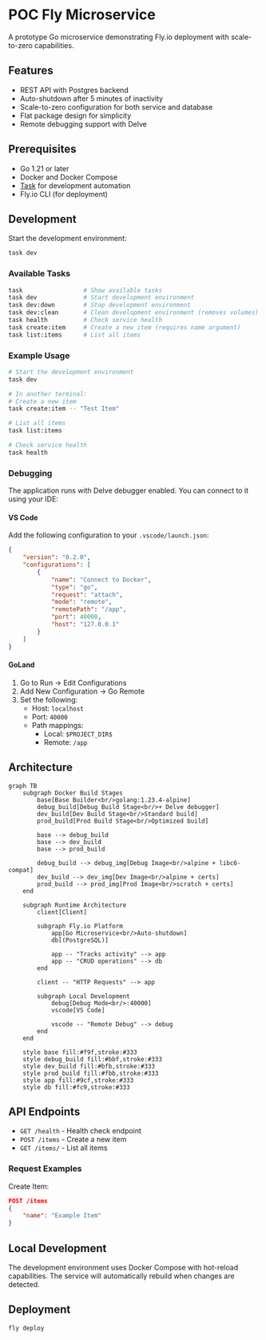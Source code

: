 # POC Fly Microservice

A prototype Go microservice demonstrating Fly.io deployment with scale-to-zero capabilities.

## Features
- REST API with Postgres backend
- Auto-shutdown after 5 minutes of inactivity
- Scale-to-zero configuration for both service and database
- Flat package design for simplicity
- Remote debugging support with Delve

## Prerequisites
- Go 1.21 or later
- Docker and Docker Compose
- [Task](https://taskfile.dev) for development automation
- Fly.io CLI (for deployment)

## Development

Start the development environment:
```bash
task dev
```

### Available Tasks
```bash
task                 # Show available tasks
task dev             # Start development environment
task dev:down        # Stop development environment
task dev:clean       # Clean development environment (removes volumes)
task health          # Check service health
task create:item     # Create a new item (requires name argument)
task list:items      # List all items
```

### Example Usage
```bash
# Start the development environment
task dev

# In another terminal:
# Create a new item
task create:item -- "Test Item"

# List all items
task list:items

# Check service health
task health
```

### Debugging

The application runs with Delve debugger enabled. You can connect to it using your IDE:

#### VS Code
Add the following configuration to your `.vscode/launch.json`:
```json
{
    "version": "0.2.0",
    "configurations": [
        {
            "name": "Connect to Docker",
            "type": "go",
            "request": "attach",
            "mode": "remote",
            "remotePath": "/app",
            "port": 40000,
            "host": "127.0.0.1"
        }
    ]
}
```

#### GoLand
1. Go to Run -> Edit Configurations
2. Add New Configuration -> Go Remote
3. Set the following:
   - Host: `localhost`
   - Port: `40000`
   - Path mappings: 
     - Local: `$PROJECT_DIR$`
     - Remote: `/app`

## Architecture

```mermaid
graph TB
    subgraph Docker Build Stages
        base[Base Builder<br/>golang:1.23.4-alpine]
        debug_build[Debug Build Stage<br/>+ Delve debugger]
        dev_build[Dev Build Stage<br/>Standard build]
        prod_build[Prod Build Stage<br/>Optimized build]
        
        base --> debug_build
        base --> dev_build
        base --> prod_build
        
        debug_build --> debug_img[Debug Image<br/>alpine + libc6-compat]
        dev_build --> dev_img[Dev Image<br/>alpine + certs]
        prod_build --> prod_img[Prod Image<br/>scratch + certs]
    end
    
    subgraph Runtime Architecture
        client[Client]
        
        subgraph Fly.io Platform
            app[Go Microservice<br/>Auto-shutdown]
            db[(PostgreSQL)]
            
            app -- "Tracks activity" --> app
            app -- "CRUD operations" --> db
        end
        
        client -- "HTTP Requests" --> app
        
        subgraph Local Development
            debug[Debug Mode<br/>:40000]
            vscode[VS Code]
            
            vscode -- "Remote Debug" --> debug
        end
    end

    style base fill:#f9f,stroke:#333
    style debug_build fill:#bbf,stroke:#333
    style dev_build fill:#bfb,stroke:#333
    style prod_build fill:#fbb,stroke:#333
    style app fill:#9cf,stroke:#333
    style db fill:#fc9,stroke:#333
```

## API Endpoints

- `GET /health` - Health check endpoint
- `POST /items` - Create a new item
- `GET /items/` - List all items

### Request Examples

Create Item:
```json
POST /items
{
    "name": "Example Item"
}
```

## Local Development

The development environment uses Docker Compose with hot-reload capabilities. The service will automatically rebuild when changes are detected.

## Deployment
```bash
fly deploy
